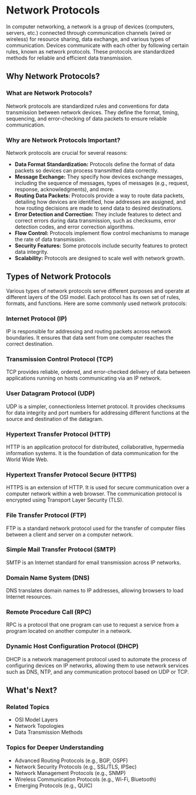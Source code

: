 # Network Protocols

In computer networking, a network is a group of devices (computers, servers, etc.) connected through communication channels (wired or wireless) for resource sharing, data exchange, and various types of communication. Devices communicate with each other by following certain rules, known as network protocols. These protocols are standardized methods for reliable and efficient data transmission.

## Why Network Protocols?

### What are Network Protocols?
Network protocols are standardized rules and conventions for data transmission between network devices. They define the format, timing, sequencing, and error-checking of data packets to ensure reliable communication.

### Why are Network Protocols Important?
Network protocols are crucial for several reasons:
- **Data Format Standardization:** Protocols define the format of data packets so devices can process transmitted data correctly.
- **Message Exchange:** They specify how devices exchange messages, including the sequence of messages, types of messages (e.g., request, response, acknowledgments), and more.
- **Routing Data Packets:** Protocols provide a way to route data packets, detailing how devices are identified, how addresses are assigned, and how routing decisions are made to send data to desired destinations.
- **Error Detection and Correction:** They include features to detect and correct errors during data transmission, such as checksums, error detection codes, and error correction algorithms.
- **Flow Control:** Protocols implement flow control mechanisms to manage the rate of data transmission.
- **Security Features:** Some protocols include security features to protect data integrity.
- **Scalability:** Protocols are designed to scale well with network growth.

## Types of Network Protocols

Various types of network protocols serve different purposes and operate at different layers of the OSI model. Each protocol has its own set of rules, formats, and functions. Here are some commonly used network protocols:

### Internet Protocol (IP)
IP is responsible for addressing and routing packets across network boundaries. It ensures that data sent from one computer reaches the correct destination.

### Transmission Control Protocol (TCP)
TCP provides reliable, ordered, and error-checked delivery of data between applications running on hosts communicating via an IP network.

### User Datagram Protocol (UDP)
UDP is a simpler, connectionless Internet protocol. It provides checksums for data integrity and port numbers for addressing different functions at the source and destination of the datagram.

### Hypertext Transfer Protocol (HTTP)
HTTP is an application protocol for distributed, collaborative, hypermedia information systems. It is the foundation of data communication for the World Wide Web.

### Hypertext Transfer Protocol Secure (HTTPS)
HTTPS is an extension of HTTP. It is used for secure communication over a computer network within a web browser. The communication protocol is encrypted using Transport Layer Security (TLS).

### File Transfer Protocol (FTP)
FTP is a standard network protocol used for the transfer of computer files between a client and server on a computer network.

### Simple Mail Transfer Protocol (SMTP)
SMTP is an Internet standard for email transmission across IP networks.

### Domain Name System (DNS)
DNS translates domain names to IP addresses, allowing browsers to load Internet resources.

### Remote Procedure Call (RPC)
RPC is a protocol that one program can use to request a service from a program located on another computer in a network.

### Dynamic Host Configuration Protocol (DHCP)
DHCP is a network management protocol used to automate the process of configuring devices on IP networks, allowing them to use network services such as DNS, NTP, and any communication protocol based on UDP or TCP.

## What's Next?

### Related Topics
- OSI Model Layers
- Network Topologies
- Data Transmission Methods

### Topics for Deeper Understanding
- Advanced Routing Protocols (e.g., BGP, OSPF)
- Network Security Protocols (e.g., SSL/TLS, IPSec)
- Network Management Protocols (e.g., SNMP)
- Wireless Communication Protocols (e.g., Wi-Fi, Bluetooth)
- Emerging Protocols (e.g., QUIC)


